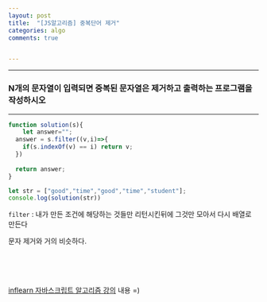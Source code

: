 ```yaml
---
layout: post
title:  "[JS알고리즘] 중복단어 제거"
categories: algo 
comments: true


---
```






---

### N개의 문자열이 입력되면 중복된 문자열은 제거하고 출력하는 프로그램을 작성하시오

---





~~~javascript
function solution(s){
	let answer="";
  answer = s.filter((v,i)=>{
    if(s.indexOf(v) == i) return v;
  })
  
  return answer;
}

let str = ["good","time","good","time","student"];
console.log(solution(str))
~~~



`filter` :  내가 만든 조건에 해당하는 것들만 리턴시킨뒤에 그것만 모아서 다시 배열로 만든다

문자 제거와 거의 비슷하다.



<br>



<br>

<br>

[inflearn 자바스크립트 알고리즘 강의](https://www.inflearn.com/course/%EC%9E%90%EB%B0%94%EC%8A%A4%ED%81%AC%EB%A6%BD%ED%8A%B8-%EC%95%8C%EA%B3%A0%EB%A6%AC%EC%A6%98-%EB%AC%B8%EC%A0%9C%ED%92%80%EC%9D%B4/dashboard) 내용 =)


